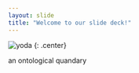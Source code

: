 ```yaml
---
layout: slide
title: "Welcome to our slide deck!"
---
```


![yoda](https://cloud.githubusercontent.com/assets/16547949/25401233/2c9215d8-29c3-11e7-9e9b-d7cbccefb17a.jpg)
{: .center}

an ontological quandary
